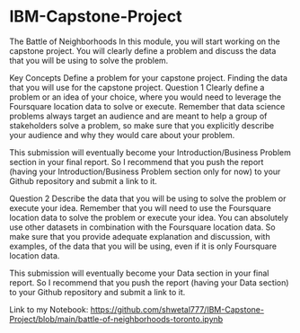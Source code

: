 # IBM-Capstone-Project
The Battle of Neighborhoods
In this module, you will start working on the capstone project. You will clearly define a problem and discuss the data that you will be using to solve the problem.

Key Concepts
Define a problem for your capstone project.
Finding the data that you will use for the capstone project.
Question 1
Clearly define a problem or an idea of your choice, where you would need to leverage the Foursquare location data to solve or execute. Remember that data science problems always target an audience and are meant to help a group of stakeholders solve a problem, so make sure that you explicitly describe your audience and why they would care about your problem.

This submission will eventually become your Introduction/Business Problem section in your final report. So I recommend that you push the report (having your Introduction/Business Problem section only for now) to your Github repository and submit a link to it.

Question 2
Describe the data that you will be using to solve the problem or execute your idea. Remember that you will need to use the Foursquare location data to solve the problem or execute your idea. You can absolutely use other datasets in combination with the Foursquare location data. So make sure that you provide adequate explanation and discussion, with examples, of the data that you will be using, even if it is only Foursquare location data.

This submission will eventually become your Data section in your final report. So I recommend that you push the report (having your Data section) to your Github repository and submit a link to it.

Link to my Notebook: https://github.com/shwetal777/IBM-Capstone-Project/blob/main/battle-of-neighborhoods-toronto.ipynb

